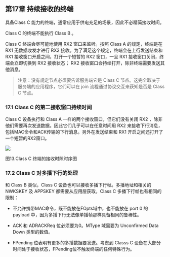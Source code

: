 

## **第17章 持续接收的终端**

具备Class C 能力的终端，通常应用于供电充足的场景，因此不必精简接收时间。

Class C 的终端不能执行 Class B 。

Class C 终端会尽可能地使用 RX2 窗口来监听。按照 Class A 的规定，终端是在 RX1 无数据收发才进行 RX2 接收。为了满足这个规定，终端会在上行发送结束和 RX1 接收窗口开启之间，打开一个短暂的 RX2 窗口，一旦 RX1 接收窗口关闭，终端会立即切换到 RX2 接收状态； RX2 接收窗口会持续打开，除非终端需要发送其他消息。

> 注意：没有规定节点必须要告诉服务端它是 Class C 节点。这完全取决于服务端的应用程序，它们可以在 join 流程通过协议交互来获知是否是 Class C 节点。

### <a name="17.1">17.1 Class C 的第二接收窗口持续时间</a>

Class C 设备执行和 Class A 一样的两个接收窗口，但它们没有关闭 RX2 ，除非他们需要再次发送数据。因此它们几乎可以在任意时间用 RX2 来接收下行消息，包括MAC命令和ACK传输的下行消息。另外在发送结束和 RX1 开启之间还打开了一个短暂的RX2窗口。

![](/img/lorawan_ClassCed_reception_slot_timing.png)

图13.Class C 终端的接收时隙时序图

### <a name="17.2">17.2 Class C 对多播下行的处理</a>

和 Class B 类似，Class C 设备也可以接收多播下行帧。多播地址和相关的 NWKSKEY 及 APPSKEY 都需要从应用层获取。Class C 多播下行帧也有相同的限制：

- 不允许携带MAC命令，既不能放在FOpts域中，也不能放在 port 0 的 payload 中，因为多播下行无法像单播帧那样具备相同的鲁棒性。

- ACK 和 ADRACKReq 位必须要为0。MType 域需要为  Unconfirmed Data Down 类型的数值。

- FPending 位表明有更多的多播数据要发送。考虑到 Classs C 设备在大部分时间处于接收状态，FPending位不触发终端的任何特殊行为。

